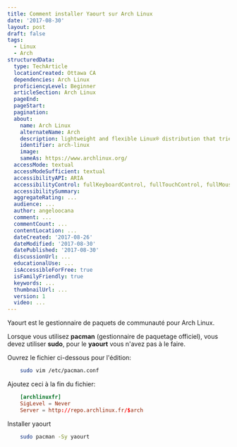 ```yaml
---
title: Comment installer Yaourt sur Arch Linux
date: '2017-08-30'
layout: post
draft: false
tags:
  - Linux
  - Arch
structuredData:
  type: TechArticle
  locationCreated: Ottawa CA
  dependencies: Arch Linux
  proficiencyLevel: Beginner
  articleSection: Arch Linux
  pageEnd:
  pageStart:
  pagination:
  about:
    name: Arch Linux
    alternateName: Arch
    description: lightweight and flexible Linux® distribution that tries to Keep It Simple.
    identifier: arch-linux
    image:
    sameAs: https://www.archlinux.org/
  accessMode: textual
  accessModeSufficient: textual
  accessibilityAPI: ARIA
  accessibilityControl: fullKeyboardControl, fullTouchControl, fullMouseControl
  accessibilitySummary:
  aggregateRating: ...
  audience: ...
  author: angeloocana
  comment: ...
  commentCount: ...
  contentLocation: ...
  dateCreated: '2017-08-26'
  dateModified: '2017-08-30'
  datePublished: '2017-08-30'
  discussionUrl: ...
  educationalUse: ...
  isAccessibleForFree: true
  isFamilyFriendly: true
  keywords: ...  
  thumbnailUrl: ...
  version: 1
  video: ...
---
```


Yaourt est le gestionnaire de paquets de communauté pour Arch Linux.

Lorsque vous utilisez **pacman** (gestionnaire de paquetage officiel), vous devez utiliser **sudo**,
pour le **yaourt** vous n'avez pas à le faire.

Ouvrez le fichier ci-dessous pour l'édition:
```bash
    sudo vim /etc/pacman.conf
```

Ajoutez ceci à la fin du fichier:
```conf
    [archlinuxfr]
    SigLevel = Never
    Server = http://repo.archlinux.fr/$arch
```

Installer yaourt
```bash
    sudo pacman -Sy yaourt
```

